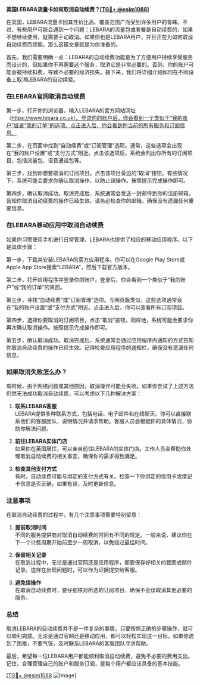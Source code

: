 **英国LEBARA流量卡如何取消自动续费？[[TG💪+ @esim1088](https://t.me/s/esim1088)]**

在英国，LEBARA流量卡因其性价比高、覆盖范围广而受到许多用户的青睐。不过，有些用户可能会遇到一个问题：LEBARA的流量包或套餐是自动续费的，如果不想继续使用，就需要手动取消。如果你也是LEBARA用户，并且正在为如何取消自动续费而烦恼，那么这篇文章就是为你准备的。

首先，我们需要明确一点：LEBARA的自动续费功能是为了方便用户持续享受服务而设计的，但如果你不再需要这个服务，取消它是非常必要的。否则，你的账户可能会被持续扣费，导致不必要的经济损失。接下来，我们将详细介绍如何在不同设备上取消LEBARA的自动续费。

### 在LEBARA官网取消自动续费

第一步，打开你的浏览器，输入LEBARA的官方网站网址（https://www.lebara.co.uk）。登录你的账户后，你会看到一个类似于“我的账户”或者“我的订单”的选项。点击进入后，你会看到你当前的所有服务和订阅信息。

第二步，在页面中找到“自动续费”或“订阅管理”选项。通常，这些选项会出现在“我的账户设置”或“支付方式”附近。点击该选项后，系统会列出你所有的订阅项目，包括流量包、语音通话包等。

第三步，找到你想要取消的订阅项目。点击该项目旁边的“取消”按钮。有些情况下，系统可能会要求你确认取消操作，以防止误操作。按照提示完成操作即可。

第四步，确认取消成功。取消完成后，系统通常会发送一封邮件到你的注册邮箱，告知你取消自动续费的操作已经生效。请务必检查你的邮箱，确保没有遗漏任何重要信息。

### 在LEBARA移动应用中取消自动续费

如果你习惯使用手机进行日常管理，LEBARA也提供了相应的移动应用程序。以下是具体步骤：

第一步，下载并安装LEBARA的官方应用程序。你可以在Google Play Store或Apple App Store搜索“LEBARA”，然后下载官方版本。

第二步，打开应用程序并登录你的账户。登录后，你会看到一个类似于“我的账户”或“我的订单”的界面。

第三步，寻找“自动续费”或“订阅管理”选项。与网页版类似，这些选项通常会在“我的账户设置”或“支付方式”附近。点击进入后，你可以查看所有订阅项目。

第四步，选择你要取消的订阅项目，点击“取消”按钮。同样地，系统可能会要求你再次确认取消操作。按照提示完成操作即可。

第五步，确认取消成功。取消完成后，系统通常会通过应用程序内通知的方式告知你取消自动续费的操作已经生效。记得检查应用程序的通知栏，确保没有遗漏任何信息。

### 如果取消失败怎么办？

有时候，由于网络问题或其他原因，取消操作可能会失败。如果你尝试了上述方法仍然无法成功取消自动续费，可以考虑以下几种解决方案：

1. **联系LEBARA客服**  
   LEBARA提供多种联系方式，包括电话、电子邮件和在线聊天。你可以直接联系他们的客服团队，说明情况并请求帮助。客服人员会根据你的具体情况，协助你解决问题。

2. **前往LEBARA实体门店**  
   如果你在英国居住，可以亲自前往LEBARA的实体门店。工作人员会帮助你处理取消自动续费的相关事宜，确保你的需求得到满足。

3. **检查其他支付方式**  
   有时，自动续费可能与绑定的支付方式有关。检查一下你绑定的信用卡或借记卡信息是否正确，如果有误，及时更新信息。

### 注意事项

在取消自动续费的过程中，有几个注意事项需要特别留意：

1. **提前取消时间**  
   不同的服务提供商对取消自动续费的时间有不同的规定。一般来说，建议你在下一个计费周期开始前至少一周取消，以免错过最佳时间。

2. **保留相关记录**  
   在取消过程中，无论是通过官网还是应用程序，都要保存好相关的截图或邮件记录。这样在出现问题时，可以作为证据提交给客服。

3. **避免误操作**  
   在取消自动续费时，要仔细核对所选的订阅项目，确保不会误取消其他必要的服务。

### 总结

取消LEBARA的自动续费并不是一件复杂的事情，只要按照正确的步骤操作，就可以顺利完成。无论是通过官网还是移动应用，都可以轻松实现这一目标。如果你遇到了困难，不要气馁，及时联系LEBARA的客服团队寻求帮助。

最后，希望每一位LEBARA用户都能顺利取消自动续费，避免不必要的费用支出。记住，合理管理自己的账户和服务订阅，是每个用户都应该具备的基本技能。

[[TG💪+ @esim1088](https://t.me/s/esim1088) ![Image](https://i.postimg.cc/4NQfJmqS/Snipaste-2025-05-13-00-14-12.png)]